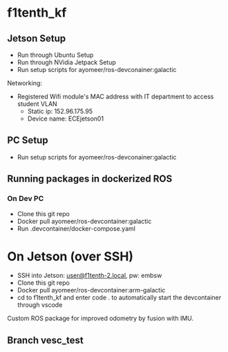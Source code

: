 # f1tenth_kf

## Jetson Setup
- Run through Ubuntu Setup
- Run through NVidia Jetpack Setup
- Run setup scripts for ayomeer/ros-devconainer:galactic

Networking:
- Registered Wifi module's MAC address with IT department to access student VLAN
  - Static ip: 152.96.175.95
  - Device name: ECEjetson01
  
## PC Setup
- Run setup scripts for ayomeer/ros-devconainer:galactic
  
  
## Running packages in dockerized ROS 

### On Dev PC
- Clone this git repo
- Docker pull ayomeer/ros-devcontainer:galactic
- Run .devcontainer/docker-compose.yaml

# On Jetson (over SSH)
- SSH into Jetson: user@f1tenth-2.local, pw: embsw
- Clone this git repo
- Docker pull ayomeer/ros-devcontainer:arm-galactic
- cd to f1tenth_kf and enter code . to automatically start the devcontainer through vscode

Custom ROS package for improved odometry by fusion with IMU.

## Branch vesc_test

